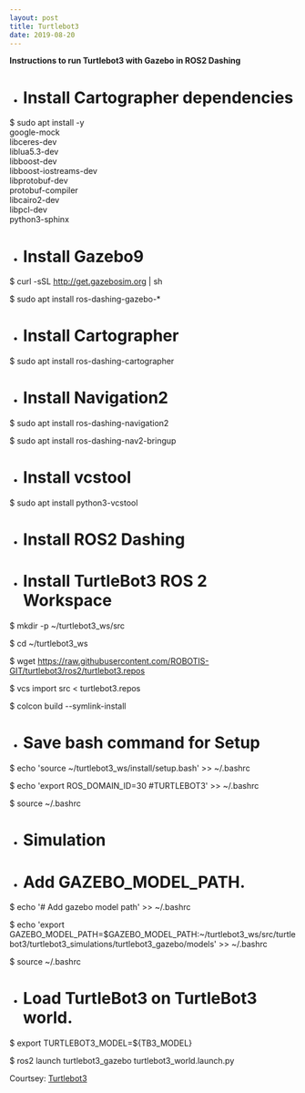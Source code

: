 ```yaml
---
layout: post
title: Turtlebot3
date: 2019-08-20
---	
```


**Instructions to run Turtlebot3 with Gazebo in ROS2 Dashing** 

* # Install Cartographer dependencies

$ sudo apt install -y \
    google-mock \
    libceres-dev \
    liblua5.3-dev \
    libboost-dev \
    libboost-iostreams-dev \
    libprotobuf-dev \
    protobuf-compiler \
    libcairo2-dev \
    libpcl-dev \
    python3-sphinx
    
    
* # Install Gazebo9

$ curl -sSL http://get.gazebosim.org | sh

$ sudo apt install ros-dashing-gazebo-*


* # Install Cartographer


$ sudo apt install ros-dashing-cartographer


* # Install Navigation2

$ sudo apt install ros-dashing-navigation2

$ sudo apt install ros-dashing-nav2-bringup


* # Install vcstool

$ sudo apt install python3-vcstool


* # Install ROS2 Dashing


* # Install TurtleBot3 ROS 2 Workspace

$ mkdir -p ~/turtlebot3_ws/src

$ cd ~/turtlebot3_ws

$ wget https://raw.githubusercontent.com/ROBOTIS-GIT/turtlebot3/ros2/turtlebot3.repos

$ vcs import src < turtlebot3.repos

$ colcon build --symlink-install


* # Save bash command for Setup

$ echo 'source ~/turtlebot3_ws/install/setup.bash' >> ~/.bashrc

$ echo 'export ROS_DOMAIN_ID=30 #TURTLEBOT3' >> ~/.bashrc

$ source ~/.bashrc


* # **Simulation**


* # Add GAZEBO_MODEL_PATH.

$ echo '# Add gazebo model path' >> ~/.bashrc

$ echo 'export GAZEBO_MODEL_PATH=$GAZEBO_MODEL_PATH:~/turtlebot3_ws/src/turtlebot3/turtlebot3_simulations/turtlebot3_gazebo/models' >> ~/.bashrc

$ source ~/.bashrc


* # Load TurtleBot3 on TurtleBot3 world.

$ export TURTLEBOT3_MODEL=${TB3_MODEL}

$ ros2 launch turtlebot3_gazebo turtlebot3_world.launch.py

Courtsey: [Turtlebot3](http://emanual.robotis.com/docs/en/platform/turtlebot3/ros2/)

